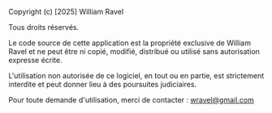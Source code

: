 Copyright (c) [2025] William Ravel

Tous droits réservés.

Le code source de cette application est la propriété exclusive de William Ravel 
et ne peut être ni copié, modifié, distribué ou utilisé sans autorisation expresse écrite.

L'utilisation non autorisée de ce logiciel, en tout ou en partie, est strictement 
interdite et peut donner lieu à des poursuites judiciaires.

Pour toute demande d'utilisation, merci de contacter : wravel@gmail.com
